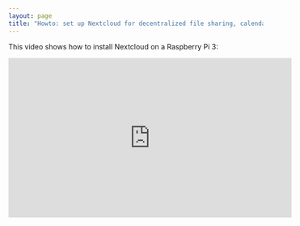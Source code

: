 ```yaml
---
layout: page
title: "Howto: set up Nextcloud for decentralized file sharing, calendaring, contacts etc on your home server"
---
```


This video shows how to install Nextcloud on a Raspberry Pi 3:

<iframe width="560" height="315" src="https://www.youtube.com/embed/6Z22c8vGzD4" frameborder="0" gesture="media" allow="encrypted-media" allowfullscreen></iframe>

